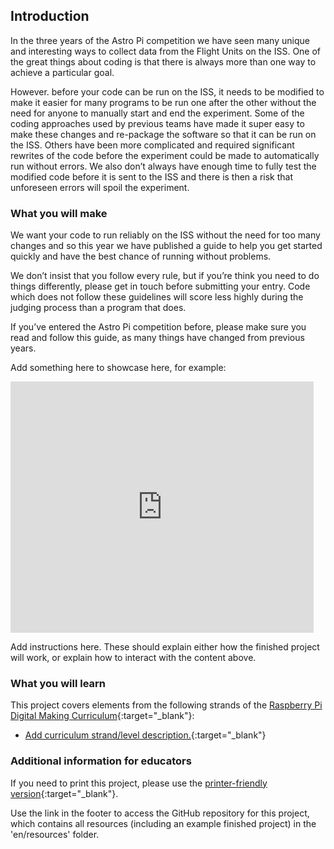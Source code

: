 ## Introduction

In the three years of the Astro Pi competition we have seen many unique and interesting ways to collect data from the Flight Units on the ISS. One of the great things about coding is that there is always more than one way to achieve a particular goal.

However. before your code can be run on the ISS, it needs to be modified to make it easier for many programs to be run one after the other without the need for anyone to manually start and end the experiment.  Some of the coding approaches used by previous teams have made it super easy to make these changes and re-package the software so that it can be run on the ISS. Others have been more complicated and required significant rewrites of the  code before the experiment could be made to automatically run without errors. We also don’t always have enough time to fully test the modified code before it is sent to the ISS and there is then a risk that unforeseen errors will spoil the experiment.




### What you will make

We want your code to run reliably on the ISS without the need for too many changes and so this year we have published a guide to help you get started quickly and have the best chance of running without problems.

We don’t insist that you follow every rule, but if you’re think you need to do things differently, please get in touch before submitting your entry.  Code which does not follow these guidelines will score less highly during the judging process than a program that does.

If you’ve entered the Astro Pi competition before, please make sure you read and follow this guide, as many things have changed from previous years.

Add something here to showcase here, for example:

<div class="scratch-preview">
  <iframe allowtransparency="true" width="485" height="402" src="https://scratch.mit.edu/projects/embed/160619869/?autostart=false" frameborder="0"></iframe>
</div>

Add instructions here. These should explain either how the finished project will work, or explain how to interact with the content above.

### What you will learn

This project covers elements from the following strands of the [Raspberry Pi Digital Making Curriculum](http://rpf.io/curriculum){:target="_blank"}:

+ [Add curriculum strand/level description.](https://www.raspberrypi.org/curriculum/strand/level){:target="_blank"}

### Additional information for educators

If you need to print this project, please use the [printer-friendly version](https://projects.raspberrypi.org/en/projects/project-name/print){:target="_blank"}.

Use the link in the footer to access the GitHub repository for this project, which contains all resources (including an example finished project) in the 'en/resources' folder.
